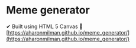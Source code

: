 # Meme generator
 ✔ Built using HTML 5 Canvas
 👀 [https://aharonmilman.github.io/meme_generator/](https://aharonmilman.github.io/meme_generator/) 
 
